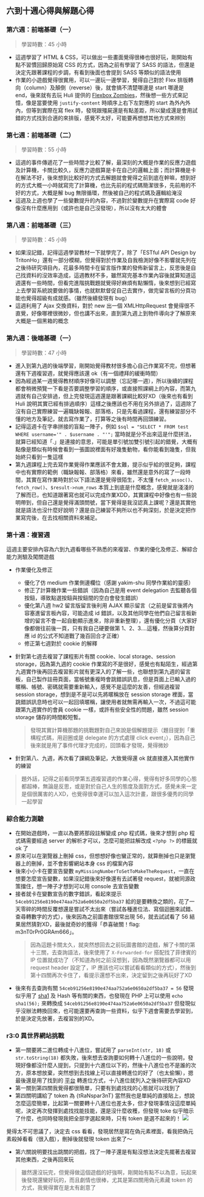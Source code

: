 ## 六到十週心得與解題心得


### 第六週：前端基礎（一）
> 學習時數：45 小時
- 這週學習了 HTML & CSS，可以做出一些畫面覺得很棒也很好玩，剛開始有點不習慣回歸原始寫 CSS 的方式，因為之前有學習了 SASS 的語法，但還是決定先跟著課程的步調，有看到後面也會提到 SASS 等類似的語法使用
- 作業的小遊戲覺得很實用，可以一邊玩一邊學習，覺得自己對於 Flex 排版轉向（column）及顛倒（reverse）後，就會搞不清楚哪邊是 start 哪邊是 end，後來就有去玩 Huli 提供的 [Flexbox Zombies](https://mastery.games/courses/enrolled/139425)，然後想一些方式來記憶，像是當要使用 ```justify-content``` 時順序上右下左對應的 start 為外內外內，但等到實際在寫 flex 時，發現跟殭屍還是有點差距，所以變成還是會用試錯的方式找到合適的來排版，感覺不太好，可能要再想想其他方式來辨別


### 第七週：前端基礎（二）
> 學習時數：55 小時
- 這週的事件傳遞花了一些時間才比較了解，最深刻的大概是作業的反應力遊戲及計算機，卡關比較久，反應力遊戲算是卡在自己的邏輯上面；而計算機是卡在解法不好，後來想到比較好的方式去解題就會覺得之前到底在幹嘛，想到好的方式大概一小時就寫完了計算機，也比先前的程式碼簡潔很多，先前用的不好的方式，大概是解 bug 無限循環，然後被自己的程式碼及邏輯給淹沒
- 這週及上週也學了一些變數提升的內容，不過對於變數提升在實際寫 code 好像沒有什麼應用到（或許也是自己沒發現），所以沒有太大的體會
    

### 第八週：前端基礎（三）
> 學習時數：45 小時
- 如果沒記錯，記得這週學習教材一下就學完了，除了「ESTful API Design by TritonHo」還有一部分模糊，但覺得對於作業及自我檢測好像不影響就先列在之後待研究項目內，花最多時間卡在留言版作業的發佈新留言上，反思後是自己找資料的沒效率造成，這週教材不多，雖然寫完基本作業內容後就算知道這週還有一些時間，但看完進階挑戰題就覺得好麻煩有點懶惰，後來想到已經寫上去學習系統說要做的事情，也就默默督促自己去實作，做完留言板的分頁功能也覺得超級有成就感。（雖然後續發現有 bug）
- 這週利用了 Ajax 交換資料，對於 new 出一個 XMLHttpRequest 會覺得很不直覺，好像哪裡很微妙，但也講不出來，直到第九週上到物件導向才了解原來大概是一個黑箱的概念


### 第九週：後端基礎（一）
> 學習時數：47 小時
- 進入到第九週的後端學習，剛開始覺得教材很多擔心自己作業寫不完，但想著還有下週複習週，就覺得應該還 ok（有一個禮拜的緩衝時間）
- 因為經過某一週覺得教材順序好像可以調整（忘記哪一週），所以後續的課程都會稍微預覽一下看是否要調整學習的順序，或直接照課綱上的內容，而第九週就有自己安排過，但上完發現這週還是跟著課綱比較好XD（後來也有看到 Huli 說明其實已經有排過順序）這樣之後應該也不用在另外排過了，這週除了沒有自己實際練習一遍職缺報報、部落格，只是先看過課程，還有練習部分不懂的地方及筆記，就去寫作業了，打算等之後有時間再回頭練習。
- 記得這週卡在字串拼接的盲點一陣子，例如 ```$sql = "SELECT * FROM test WHERE username='" . $username . "'";``` 當時就是分不出來這是什麼拼法，就算已經知道「.」是連接的意思，可能是單引號加雙引號引起的錯覺，大概有點像是類似有時候會看到一張圖說裡面有好幾隻動物，看你能看到幾隻，但我始終只看到一隻這樣
- 第九週課程上完去寫作業覺得作業應該不會太難，提示似乎給的很足夠，課程中也有實際的範例（職缺報報、部落格）來看，雖然還是意外的寫了一段時間，其實在寫作業時對於以下語法還是覺得很陌生，不太懂 ```fetch_assoc()```、```fetch_row()```、```$result->num_rows``` 本質上到底是什麼概念，感覺就是淺淺的了解而已，也知道跟著寫也就可以完成作業XDD，其實課程中好像也有一些說明帶到，但自己還是覺得滿頭問號，當下覺得是我沒認真上課呢？還是其實他就是語法也沒什麼好說明？還是自己練習不夠所以也不夠深刻，於是決定把作業寫完後，在去找相關資料來補足。


### 第十週：複習週
這週主要安排內容為六到九週看哪些不熟悉的來複習、作業的優化及修正、解綜合能力測驗及闖關遊戲
- 作業優化及修正
    - 優化了仿 medium 作業側邊欄位（感謝 yakim-shu 同學作業給的靈感）
    - 修正了計算機作業一些錯誤（因為自己是用 event delegation 去監聽各個按鈕，導致點選按鈕與按鈕間的空白會發生錯誤）
    - 優化第八週 hw2 留言版留言後利用 AJAX 顯示留言（之前是留言後將內容塞進留言板內容，可能造成 id 錯誤，以及其他同學在他們自己留言板新增的留言不會一起自動顯示進來，除非重新整理），還有優化分頁（大家好像都做往前後一頁，只有我自己硬要做第 1、2、3....這種，然後算分頁對應 id 的公式不知道戰了幾百回合才正確）
    - 修正第七週對於 cookie 的解釋
- 針對第七週去複習了課程影片有關 cookie、local storage、session storage，因為第九週的 cookie 作業寫的不是很好，感覺也有點陌生，經過第九週實作後再回去複習影片就有更深入的了解一些，也聯想到第九週的留言板，自己製作註冊頁面，當帳號重複時會跳錯誤訊息，但是頁面上已輸入過的暱稱、帳號、密碼就需要重新輸入，感覺不是這麼的友善，但經過複習 session storage，想到是不是可以先將暱稱放在 session storage 裡面，當跳錯誤訊息時也可以一起回填暱稱，讓使用者就無需再輸入一次，不過這可能跟第九週實作的會員 cookie 一樣，或許有些安全性的問題，雖然 session storage 儲存的時間較短暫。

    > 發現其實計算機那題的挑戰題對自己來說是個解題提示（題目提到「重構程式碼，用迴圈或是 delegate 的方式處理 click event」），因為自己後來就是用了事件代理才完成的，回頭看才發現，覺得微妙
- 針對第八、九週，再次看了課綱及筆記，大致覺得還 ok 就直接進入其他實作的練習
> 題外話，記得之前看同學第五週複習週的作業心得，覺得有好多同學的心態都超棒，無論是反思，或是對於自己人生的態度及面對方式，感覺未來一定是個很厲害的人XD，也覺得很幸運可以加入這次計畫，跟很多優秀的同學一起學習


### 綜合能力測驗
- 在開始遊戲時，一直以為要將那段註解變成 php 程式碼，後來才想到 php 程式碼需要經過 server 的解析才可以，怎麼可能把註解改成 ```<?php ?>``` 的標籤就 ok 了
- 原來可以在瀏覽器上刪掉 css，但想想好像也蠻正常的，就算刪掉也只是瀏覽器上的刪掉，並不會影響網站本身 css 的檔案內容
- 後來小小卡在要宣告變數 ```myMissingNumberToSetToMakeTheRequest```，一直在想要怎麼宣告變數，如果沒記錯後來好像還有去試著發 request，就被同源政策擋住，想一陣子才想到可以用 console 去宣告變數
- 接者就卡在變數宣告的數字錯誤，看起來提示 ```54ceb91256e8190e474aa752a6e0650a2df5ba37``` 給的是要轉換之類的，花了一天零碎的時間反覆想還是嘗試不太出來（嘗試各種進位法、寫個迴圈來試錯、查尋轉數字的方式），後來因為之前圖書館很常出現 56，就去試試看了 56 結果居然猜對XD，最後就奇妙的獲得「恭喜破關！flag: m3nT0rPr0GRAm666」。
    >因為這題卡關太久，就突然想回去之前玩圖書館的遊戲，解了卡關的第十三關，去查詢語法，後來使用了 ```X-Forwarded-for``` 搭配找了菲律賓的 IP 位置就成功了（不知道為何之前沒想到，因為既然瀏覽器都可以用 request header 設定了，IP 應該也可以嘗試看看類似的方式），然後到第十四關再次卡住了，看提示還想不出來，決定留到之後再玩好了XD
- 後來有去查詢有關 ```54ceb91256e8190e474aa752a6e0650a2df5ba37 = 56``` 發現似乎用了 [sha1](https://www.asciihex.com/character/number/56/0x38/8-eight-number-eight-digit) 及 Hash 等有關的東西，也發現在 PHP 上可以使用 ```echo sha1(56);``` 來轉換成 ```54ceb91256e8190e474aa752a6e0650a2df5ba37``` 但發現似乎沒辦法轉換回來，也可能還要再查詢一些資料，似乎下週會需要去學習到，於是決定先放著，去複習別的XD。


### r3:0 異世界網站挑戰
- 第一關要將二進位轉成十八進位，嘗試用了 ```parseInt(str, 18)``` 或 ```str.toString(18)``` 都失敗，後來想去查詢要如何轉十八進位的一些說明，發現好像都沒什麼人提到，只提到十六進位以下的，然後十八進位也不是誰的次方，原本想放棄，突然想到去找線上可以直接轉進位的好了（也太偷懶），摁最後還是用了找到的 [平台](http://tools.jb51.net/transcoding/hexconvert) 轉進位方式，十八進位就列入之後待研究內容XD
- 第一關到第四關我覺得都很簡單，只要有到處找找的心態就可以找到了
- 第四關明講給了 token 為 {tRaNspar3nT} 當然我也是單純的直接貼上，想說怎麼這麼簡單，比起第一關要轉十八進位也差太多，但才發現事情沒這麼單純呢，決定再次發揮到處找找能技能，還是沒什麼收穫，但發現 toke 似乎暗示了什麼，也同時發現我把全部字選起來時，只有 token 是選不起來的！
![](https://i.imgur.com/sOQ4a6X.png)

覺得太不可思議了，決定去 css 看看，發現居然是寫在偽元素裡面，看我把偽元素殺掉看看（很入戲），刪掉後就發現 token 出來了～

- 第六關說明要找出跳關的把戲，找了一陣子還是有點沒想法決定先擺著去複習其他東西，之後再回來玩
> 雖然還沒玩完，但覺得做這個遊戲的好強啊，剛開始有點不以為意，玩起來後發現還蠻好玩的，而且劇情也很棒，尤其是第四關用偽元素藏 token 的方式，我覺得實在是太有創意了
